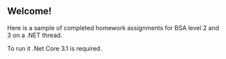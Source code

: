 ## Welcome!

Here is a sample of completed homework assignments for BSA level 2 and 3 on a .NET thread.

To run it .Net Core 3.1 is required.
